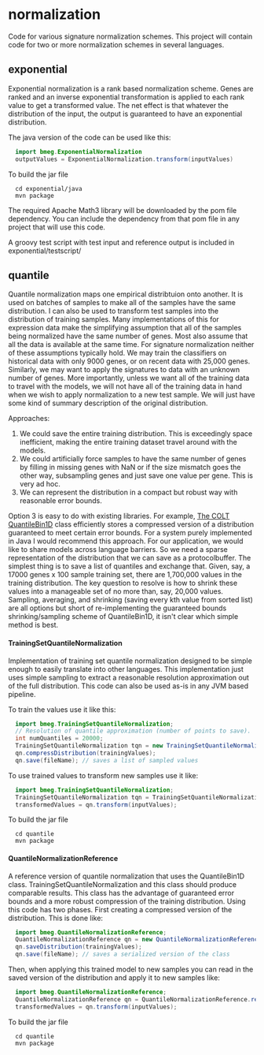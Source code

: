 # normalization
Code for various signature normalization schemes.  This project will contain code for two or more normalization schemes in several languages.  

## exponential
Exponential normalization is a rank based normalization scheme.  Genes are ranked and an inverse exponential transformation is applied to each rank value to get a transformed value.  The net effect is that whatever the distribution of the input, the output is guaranteed to have an exponential distribution. 

The java version of the code can be used like this: 

```java
  import bmeg.ExponentialNormalization
  outputValues = ExponentialNormalization.transform(inputValues)
```

To build the jar file 
```
  cd exponential/java
  mvn package
```
  
The required Apache Math3 library will be downloaded by the pom file dependency.  You can include the dependency 
from that pom file in any project that will use this code.  

A groovy test script with test input and reference output is included in exponential/testscript/

## quantile

Quantile normalization maps one empirical distribtuion onto another. It is used on batches of samples to make all of the samples have the same distribution.  I can also be used to transform test samples into the distribution of training samples.  Many implementations of this for expression data make the simplifying assumption that all of the samples being normalized have the same number of genes.   Most also assume that all the data is available at the same time.   For signature normalization neither of these assumptions typically hold.   We may train the classifiers on historical data with only 9000 genes, or on recent data with 25,000 genes.  Similarly, we may want to apply the signatures to data with an unknown number of genes.  More importantly, unless we want all of the training data to travel with the models, we will not have all of the training data in hand when we wish to apply normalization to a new test sample.  We will just have some kind of summary description of the original distribution. 

Approaches:

1. We could save the entire training distribution.  This is exceedingly space inefficient, making the entire
	training dataset travel around with the models. 
2. We could artificially force samples to have the same number of genes by filling in missing genes with NaN or if the size mismatch goes the other way, subsampling genes and just save one value per gene.  This is very ad hoc.  
3. We can represent the distribution in a compact but robust way with reasonable error bounds. 

Option 3 is easy to do with existing libraries.  For example, [The COLT QuantileBin1D](https://dst.lbl.gov/ACSSoftware/colt/api/hep/aida/bin/QuantileBin1D.html) class efficiently stores a compressed version of a distribution guaranteed to meet certain error bounds.   For a system purely implemented in Java I would recommend this approach.   For our application, we would like to share models across language barriers.  So we need a sparse representation of the distribution that we can save as a protocolbuffer.  The simplest thing is to save a list of quantiles and exchange that.  Given, say, a 17000 genes x 100 sample training set, there are 1,700,000 values in the training
distribution.  The key question to resolve is how to shrink these values into a manageable set of no more than, say, 20,000 values. Sampling, averaging, and shrinking (saving every kth value from sorted list) are all options but short of re-implementing the guaranteed bounds shrinking/sampling scheme of QuantileBin1D, it isn't clear which simple method is best.  
 
#### TrainingSetQuantileNormalization

Implementation of training set quantile normalization designed to be simple enough to easily translate into other languages.  This implementation just uses simple sampling to extract a reasonable resolution approximation out of the full distribution. This code can also be used as-is in any JVM based pipeline.   

To train the values use it like this:

```java
  import bmeg.TrainingSetQuantileNormalization;
  // Resolution of quantile approximation (number of points to save).  
  int numQuantiles = 20000; 
  TrainingSetQuantileNormalization tqn = new TrainingSetQuantileNormalization(numQuantiles);
  qn.compressDistribution(trainingValues);
  qn.save(fileName); // saves a list of sampled values
```

To use trained values to transform new samples use it like:

```java
  import bmeg.TrainingSetQuantileNormalization;
  TrainingSetQuantileNormalization tqn = TrainingSetQuantileNormalization.read(fileName);
  transformedValues = qn.transform(inputValues);
```

To build the jar file 
```
  cd quantile
  mvn package
```

 

#### QuantileNormalizationReference

A reference version of quantile normalization that uses the QuantileBin1D class. TrainingSetQuantileNormalization and this class should produce comparable results.  This class has the advantage of guaranteed error bounds and a more robust compression of the training distribution.  Using this code has two phases.  First creating a compressed version of the distribution.  This is done like:

```java
  import bmeg.QuantileNormalizationReference;
  QuantileNormalizationReference qn = new QuantileNormalizationReference();
  qn.saveDistribution(trainingValues);
  qn.save(fileName); // saves a serialized version of the class
```
Then, when applying this trained model to new samples you can read in the saved version of the distribution
and apply it to new samples like:

```java
  import bmeg.QuantileNormalizationReference;
  QuantileNormalizationReference qn = QuantileNormalizationReference.read(fileName);
  transformedValues = qn.transform(inputValues);
```

To build the jar file 
```
  cd quantile
  mvn package
```
